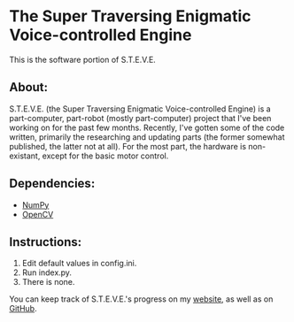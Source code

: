 The Super Traversing Enigmatic Voice-controlled Engine
======================================================

This is the software portion of S.T.E.V.E.

About:
------
S.T.E.V.E. (the Super Traversing Enigmatic Voice-controlled Engine) is a part-computer, part-robot (mostly part-computer) project
that I've been working on for the past few months. Recently, I've gotten some of the code written, primarily the researching and
updating parts (the former somewhat published, the latter not at all). For the most part, the hardware is non-existant, except for
the basic motor control.

Dependencies:
-------------
* [NumPy](http://numpy.scipy.org)
* [OpenCV](http://sourceforge.net/projects/opencvlibrary)

Instructions:
-------------
1. Edit default values in config.ini.
2. Run index.py.
3. There is none.

You can keep track of S.T.E.V.E.'s progress on my [website], as well as on [GitHub].

[GitHub]: https://github.com/loremipsumdolor/STEVE
[website]: http://www.squaredpi.com
